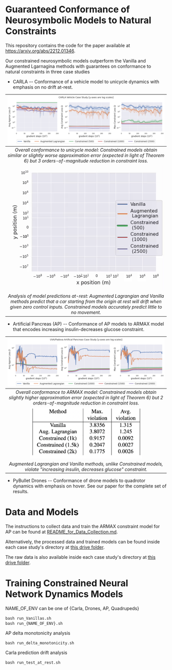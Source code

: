 # Guaranteed Conformance of Neurosymbolic Models to Natural Constraints
This repository contains the code for the paper available at https://arxiv.org/abs/2212.01346.

Our constrained neurosymbolic models outperform the Vanilla and Augmented Lgarnagina methods with guarantees on conformance to natural constraints in three case studies
* CARLA -- Conformance of a vehicle model to unicycle dynamics with emphasis on no drift at-rest.

| <img src="content/CARLA_Plots.png" width="600"> | 
|:--:| 
| *Overall conformance to unicycle model: Constrained models obtain similar or slightly worse approximation error (expected in light of Theorem 6) but 3 orders-of-magnitude reduction in constraint loss.* |
| <img src="content/predictions_at_rest_0_seed_20timesteps.gif" width="600"> | 
| *Analysis of model predictions at-rest: Augmented Lagrangian and Vanilla methods predict that a car starting from the origin at rest will drift when given zero control inputs. Constrained models accurately predict little to no movement.* |

* Artificial Pancreas (AP) -- Conformance of AP models to ARMAX model that encodes increasing insulin-decreases glucose constraint.

| <img src="content/AP_Plots.png" width="600"> | 
|:--:| 
| *Overall conformance to ARMAX model: Constrained models obtain slightly higher approximation error (expected in light of Theorem 6) but 2 orders-of-magnitude reduction in constraint loss.* |
| <img src="content/AP_table.png" width="350"> | 
| *Augmented Lagrangian and Vanilla methods, unlike Constrained models, violate "increasing insulin, decreases glucose" constraint.* |

* PyBullet Drones -- Conformance of drone models to quadrotor dynamics with emphasis on hover.
See our paper for the complete set of results.

# Data and Models
The instructions to collect data and train the ARMAX constraint model for AP can be found at [README_for_Data_Collection.md](README_for_Data_Collection.md).

Alternatively, the processed data and trained models can be found inside each case study's directory at [this drive folder](https://drive.google.com/drive/folders/1L-aX46Xpkj7-1dps8lGuwRSAbENTX3lD?usp=sharing).

The raw data is also available inside each case study's directory at [this drive folder](https://drive.google.com/drive/folders/1mBGhZE1qdIXdwtYmAOgHUMsdHiW0YbxP?usp=sharing).

# Training Constrained Neural Network Dynamics Models
NAME_OF_ENV can be one of {Carla, Drones, AP, Quadrupeds}
```
bash run_Vanillas.sh
bash run_{NAME_OF_ENV}.sh
```

AP delta monotonicity analysis
```
bash run_delta_monotonicity.sh
```

Carla prediction drift analysis
```
bash run_test_at_rest.sh
```
